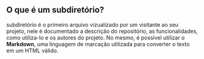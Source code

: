 ## O que é um subdiretório?
subdiretório é o primeiro arquivo vizualizado por um visitante ao seu projeto,
nele é documentado a descrição do repositório, as funcionalidades, como utiliza-lo e os autores do projeto.
No mesmo, é possível utilizar o **Markdown**, uma linguagem de marcação utilizada
para converter o texto em um HTML válido.
